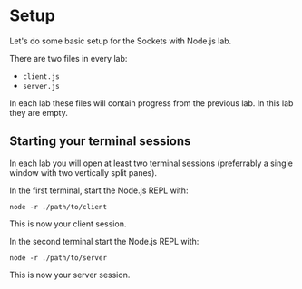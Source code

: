 # Setup

Let's do some basic setup for the Sockets with Node.js lab.

There are two files in every lab:

  - `client.js`
  - `server.js`

In each lab these files will contain progress from the previous lab. In this lab they are empty.

## Starting your terminal sessions

In each lab you will open at least two terminal sessions (preferrably a single window with two vertically split panes).

In the first terminal, start the Node.js REPL with:

```
node -r ./path/to/client
```

This is now your client session.

In the second terminal start the Node.js REPL with:

```
node -r ./path/to/server
```

This is now your server session.
